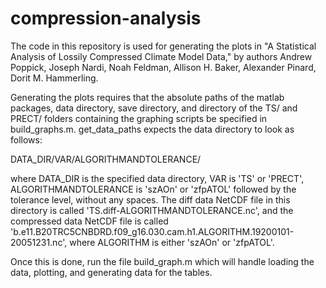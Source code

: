 # compression-analysis

The code in this repository is used for generating the plots in "A Statistical Analysis of Lossily Compressed Climate Model Data," by authors Andrew Poppick, Joseph Nardi, Noah Feldman, Allison H. Baker, Alexander Pinard, Dorit M. Hammerling.

Generating the plots requires that the absolute paths of the matlab packages, data directory, save directory, and directory of the TS/ and PRECT/ folders containing the graphing scripts be specified in build_graphs.m. get_data_paths expects the data directory to look as follows:

DATA_DIR/VAR/ALGORITHMANDTOLERANCE/

where DATA_DIR is the specified data directory, VAR is 'TS' or 'PRECT', ALGORITHMANDTOLERANCE is 'szAOn' or 'zfpATOL' followed by the tolerance level, without any spaces. The diff data NetCDF file in this directory is called 'TS.diff-ALGORITHMANDTOLERANCE.nc', and the compressed data NetCDF file is called 'b.e11.B20TRC5CNBDRD.f09_g16.030.cam.h1.ALGORITHM.19200101-20051231.nc', where ALGORITHM is either 'szAOn' or 'zfpATOL'. 

Once this is done, run the file build_graph.m which will handle loading the data, plotting, and generating data for the tables.
